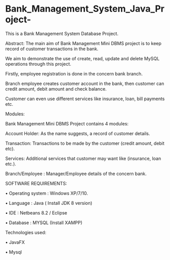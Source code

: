 # Bank_Management_System_Java_Project-
This is a Bank Management System Database Project.

Abstract: The main aim of Bank Management Mini DBMS project is to keep record of customer transactions in the bank.

We aim to demonstrate the use of create, read, update and delete MySQL operations through this project.

Firstly, employee registration is done in the concern bank branch.

Branch employee creates customer account in the bank, then customer can credit amount, debit amount and check balance.

Customer can even use different services like insurance, loan, bill payments etc.

Modules:

Bank Management Mini DBMS Project contains 4 modules:

Account Holder: As the name suggests, a record of customer details.

Transaction: Transactions to be made by the customer (credit amount, debit etc).

Services: Additional services that customer may want like (insurance, loan etc.).

Branch/Employee : Manager/Employee details of the concern bank.

SOFTWARE REQUIREMENTS:

• Operating system : Windows XP/7/10.

• Language : Java ( Install JDK 8 version)

• IDE : Netbeans 8.2 / Eclipse

• Database : MYSQL (Install XAMPP)

Technologies used:

• JavaFX

• Mysql
